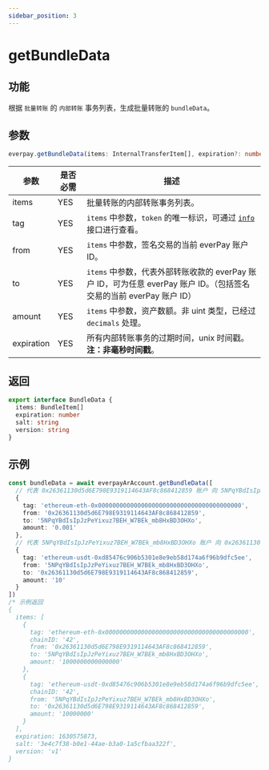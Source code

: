 ```yaml
---
sidebar_position: 3
---
```


# getBundleData

## 功能

根据 `批量转账` 的 `内部转账` 事务列表，生成批量转账的 `bundleData`。

## 参数

```ts
everpay.getBundleData(items: InternalTransferItem[], expiration?: number):BundleData
```

|参数|是否必需|描述|
|---|---|---|
|items|YES| 批量转账的内部转账事务列表。|
|tag|YES| `items` 中参数，`token` 的唯一标识，可通过 [`info`](../basic-api/info.md) 接口进行查看。|
|from|YES|`items` 中参数，签名交易的当前 everPay 账户 ID。|
|to|YES|`items` 中参数，代表外部转账收款的 everPay 账户 ID，可为任意 everPay 账户 ID。（包括签名交易的当前 everPay 账户 ID）|
|amount|YES|`items` 中参数，资产数额。非 uint 类型，已经过 `decimals` 处理。|
|expiration|YES|所有内部转账事务的过期时间，unix 时间戳。**注：非毫秒时间戳**。|

## 返回

```ts
export interface BundleData {
  items: BundleItem[]
  expiration: number
  salt: string
  version: string
}
```

## 示例

```ts
const bundleData = await everpayArAccount.getBundleData([
  // 代表 0x26361130d5d6E798E9319114643AF8c868412859 账户 向 5NPqYBdIsIpJzPeYixuz7BEH_W7BEk_mb8HxBD3OHXo 账户转账 0.001 ETH
  {
    tag: 'ethereum-eth-0x0000000000000000000000000000000000000000',
    from: '0x26361130d5d6E798E9319114643AF8c868412859',
    to: '5NPqYBdIsIpJzPeYixuz7BEH_W7BEk_mb8HxBD3OHXo',
    amount: '0.001'
  },
  // 代表 5NPqYBdIsIpJzPeYixuz7BEH_W7BEk_mb8HxBD3OHXo 账户 向 0x26361130d5d6E798E9319114643AF8c868412859 账户转账 10 USDT
  {
    tag: 'ethereum-usdt-0xd85476c906b5301e8e9eb58d174a6f96b9dfc5ee',
    from: '5NPqYBdIsIpJzPeYixuz7BEH_W7BEk_mb8HxBD3OHXo',
    to: '0x26361130d5d6E798E9319114643AF8c868412859',
    amount: '10'
  }
])
/* 示例返回
{
  items: [
    {
      tag: 'ethereum-eth-0x0000000000000000000000000000000000000000',
      chainID: '42',
      from: '0x26361130d5d6E798E9319114643AF8c868412859',
      to: '5NPqYBdIsIpJzPeYixuz7BEH_W7BEk_mb8HxBD3OHXo',
      amount: '1000000000000000'
    },
    {
      tag: 'ethereum-usdt-0xd85476c906b5301e8e9eb58d174a6f96b9dfc5ee',
      chainID: '42',
      from: '5NPqYBdIsIpJzPeYixuz7BEH_W7BEk_mb8HxBD3OHXo',
      to: '0x26361130d5d6E798E9319114643AF8c868412859',
      amount: '10000000'
    }
  ],
  expiration: 1630575873,
  salt: '3e4c7f38-b0e1-44ae-b3a0-1a5cfbaa322f',
  version: 'v1'
}
```

